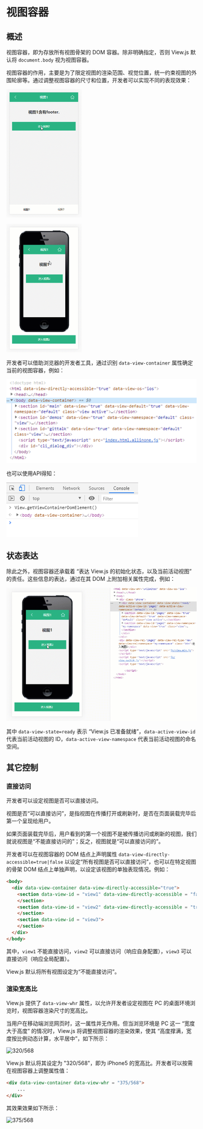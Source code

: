 # 视图容器

## 概述

视图容器，即为存放所有视图骨架的 DOM 容器。除非明确指定，否则 View.js 默认将 `document.body` 视为视图容器。

视图容器的作用，主要是为了限定视图的渲染范围、视觉位置，统一约束视图的外围轮廓等。通过调整视图容器的尺寸和位置，开发者可以实现不同的表现效果：

![&#x5728;&#x89C6;&#x56FE;&#x5BB9;&#x5668;&#x5185;&#x4F7F;&#x7528; padding &#x9884;&#x7559; footer &#x7684;&#x4F4D;&#x7F6E;](.gitbook/assets/1.gif)

![&#x5B9A;&#x4E49;&#x89C6;&#x56FE;&#x5BB9;&#x5668;&#x7684;&#x5C3A;&#x5BF8;](.gitbook/assets/2.gif)



开发者可以借助浏览器的开发者工具，通过识别 `data-view-container` 属性确定当前的视图容器，例如：

![&#x8BC6;&#x522B;&#x89C6;&#x56FE;&#x5BB9;&#x5668;1](.gitbook/assets/1.png)

也可以使用API得知：

![&#x8BC6;&#x522B;&#x89C6;&#x56FE;&#x5BB9;&#x5668;2](.gitbook/assets/2.png)

## 状态表达

除此之外，视图容器还承载着 “表达 View.js 的初始化状态，以及当前活动视图” 的责任。这些信息的表达，通过在其 DOM 上附加相关属性完成，例如：

![&#x8868;&#x8FBE;&#x7684;&#x4FE1;&#x606F;&#x5728;&#x89C6;&#x56FE;&#x5207;&#x6362;&#x65F6;&#x7684;&#x6539;&#x53D8;](.gitbook/assets/3.gif)

其中 `data-view-state=ready` 表示 “View.js 已准备就绪”，`data-active-view-id` 代表当前活动视图的 ID，`data-active-view-namespace` 代表当前活动视图的命名空间。

## 其它控制

### 直接访问

开发者可以设定视图是否可以直接访问。

视图是否“可以直接访问”，是指视图在传播打开或刷新时，是否在页面装载完毕后第一个呈现给用户。

如果页面装载完毕后，用户看到的第一个视图不是被传播访问或刷新的视图，我们就说视图是“不能直接访问的”；反之，视图就是“可以直接访问的”。

开发者可以在视图容器的 DOM 结点上声明属性 `data-view-directly-accessible=true|false` 以设定“所有视图是否可以直接访问”，也可以在特定视图的骨架 DOM 结点上单独声明，以设定该视图的单独表现情况。例如：

```html
<body>
  <div data-view-container data-view-directly-accessible="true">
    <section data-view-id = "view1" data-view-directly-accessible = "false">
    </section>
    <section data-view-id = "view2" data-view-directly-accessible = "true">
    </section>
    <section data-view-id = "view3">
    </section>
  </div>
</body>
```

其中，`view1` 不能直接访问，`view2` 可以直接访问（响应自身配置），`view3` 可以直接访问（响应全局配置）。

View.js 默认将所有视图设定为“不能直接访问”。

### 渲染宽高比

View.js 提供了 `data-view-whr` 属性，以允许开发者设定视图在 PC 的桌面环境浏览时，视图容器渲染尺寸的宽高比。

当用户在移动端浏览网页时，这一属性并无作用。但当浏览环境是 PC 这一 “宽度大于高度” 的情况时，View.js 将调整视图容器的渲染效果，使其 “高度撑满，宽度按比例动态计算，水平居中”，如下所示：

![320/568](https://img-blog.csdnimg.cn/20190303200402825.png?x-oss-process=image/watermark,type_ZmFuZ3poZW5naGVpdGk,shadow_10,text_aHR0cHM6Ly9ibG9nLmNzZG4ubmV0L2Jhb3poYW5nMDA3,size_16,color_FFFFFF,t_70)

View.js 默认将其设定为 "320/568"，即为 iPhone5 的宽高比。开发者可以按需在视图容器上调整属性值：

```html
<div data-view-container data-view-whr = "375/568">
    ...
</div>
```

其效果效果如下所示：

![375/568](https://img-blog.csdnimg.cn/20190303201217485.png?x-oss-process=image/watermark,type_ZmFuZ3poZW5naGVpdGk,shadow_10,text_aHR0cHM6Ly9ibG9nLmNzZG4ubmV0L2Jhb3poYW5nMDA3,size_16,color_FFFFFF,t_70)